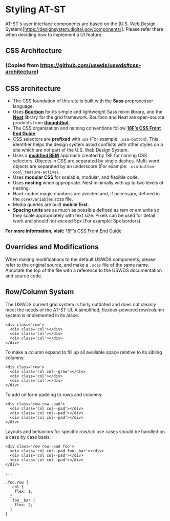 # Styling AT-ST

AT-ST's user interface components are based on the (U.S. Web Design System)[https://designsystem.digital.gov/components/]. Please refer there when deciding how to implement a UI feature.

## CSS Architecture
### (Copied from https://github.com/uswds/uswds#css-architecture)
## CSS architecture

* The CSS foundation of this site is built with the **[Sass](https://sass-lang.com)** preprocessor language.
* Uses **[Bourbon](http://bourbon.io/)** for its simple and lightweight Sass mixin library, and the **[Neat](http://neat.bourbon.io/)** library for the grid framework. Bourbon and Neat are open-source products from **[thoughtbot](https://thoughtbot.com/)**.
* The CSS organization and naming conventions follow **[18F’s CSS Front End Guide](https://frontend.18f.gov/css/)**.
* CSS selectors are **prefixed** with `usa` (For example: `.usa-button`). This identifier helps the design system avoid conflicts with other styles on a site which are not part of the U.S. Web Design System.
* Uses a **[modified BEM](https://frontend.18f.gov/css/naming/)** approach created by 18F for naming CSS selectors. Objects in CSS are separated by single dashes. Multi-word objects are separated by an underscore (For example: `.usa-button-cool_feature-active`).
* Uses **modular CSS** for scalable, modular, and flexible code.
* Uses **nesting** when appropriate. Nest minimally with up to two levels of nesting.
* Hard-coded magic numbers are avoided and, if necessary, defined in the `core/variables` scss file.
* Media queries are built **mobile first**.
* **Spacing units** are as much as possible defined as rem or em units so they scale appropriately with text size. Pixels can be used for detail work and should not exceed 5px (For example: 3px borders).

**For more information, visit:**
[18F’s CSS Front End Guide](https://frontend.18f.gov/css/)

Overrides and Modifications
---

When making modifications to the default USWDS components, please refer to the original source, and make a `.scss` file of the same name. Annotate the top of the file with a reference to the USWDS documentation and source code.

Row/Column System
---

The USWDS current grid system is fairly outdated and does not cleanly meet the needs of the AT-ST UI. A simplified, flexbox-powered row/column system is implemented in its place.

```
<div class='row'>
  <div class='col'></div>
  <div class='col'></div>
  <div class='col'></div>
</div>
```

To make a column expand to fill up all available space relative to its sibling columns:

```
<div class='row'>
  <div class='col col--grow'></div>
  <div class='col'></div>
  <div class='col'></div>
</div>
```

To add uniform padding to rows and columns:

```
<div class='row row--pad'>
  <div class='col col--pad'></div>
  <div class='col col--pad'></div>
  <div class='col col--pad'></div>
</div>
```

Layouts and behaviors for specific row/col use cases should be handled on a case by case basis:

```
<div class='row row--pad foo'>
  <div class='col col--pad foo__bar'></div>
  <div class='col col--pad'></div>
  <div class='col col--pad'></div>
</div>

...

.foo.row {
  .col {
    flex: 1;
  }
  .foo__bar {
    flex: 2;
  }
}
```
